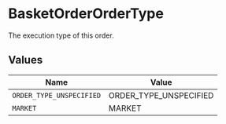 # BasketOrderOrderType

The execution type of this order.


## Values

| Name                     | Value                    |
| ------------------------ | ------------------------ |
| `ORDER_TYPE_UNSPECIFIED` | ORDER_TYPE_UNSPECIFIED   |
| `MARKET`                 | MARKET                   |